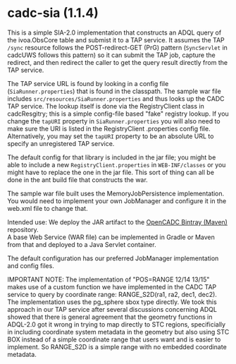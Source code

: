 # cadc-sia (1.1.4)

This is a simple SIA-2.0 implementation that constructs an ADQL query of the ivoa.ObsCore table and submist it to
a TAP service. It assumes the TAP `/sync` resource follows the POST-redirect-GET (PrG) pattern (`SyncServlet` in cadcUWS
follows this pattern) so it can submit the TAP job, capture the redirect, and then redirect the caller to get the
query result directly from the TAP service.

The TAP service URL is found by looking in a config file (`SiaRunner.properties`) that is found in the classpath. The sample
war file includes `src/resources/SiaRunner.properties` and thus looks up the CADC TAP service. The lookup itself is done
via the RegistryClient class in cadcResgitry; this is a simple config-file based "fake" registry lookup. If you change
the `tapURI` property in `SiaRunner.properties` you will also need to make sure the URI is listed in the RegistryClient
.properties config file.  Alternatively, you may set the `tapURI` property to be an absolute URL to specify an 
unregistered TAP service.

The default config for that library is included in the jar file; you might be able to 
include a new `RegistryClient.properties` in `WEB-INF/classes` or you might have to replace the one in the jar file. This sort of thing
can all be done in the ant build file that constructs the war.

The sample war file built uses the MemoryJobPersistence implementation. You would need to implement your own JobManager and
configure it in the web.xml file to change that. 

Intended use: We deploy the JAR artifact to the [OpenCADC Bintray (Maven)](https://bintray.com/opencadc/software) repository.  
A base Web Service (WAR file) can be implemented in Gradle or Maven from that and deployed to a Java Servlet container.

The default configuration has our preferred JobManager implementation and config files.


IMPORTANT NOTE: The implementation of "POS=RANGE 12/14 13/15" makes use of a custom function we have implemented in the CADC
TAP service to query by coordinate range: RANGE_S2D(ra1, ra2, dec1, dec2). The implementation uses the pg_sphere sbox type
directly. We took this approach in our TAP service after several discussions concerning ADQL showed that there is general
agreement that the geometry functions in ADQL-2.0 got it wrong in trying to map directly to STC regions, specificially
in including coordinate system metadata in the geometry but also using STC BOX instead of a simple coordinate range that 
users want and is easier to implement. So RANGE_S2D is a simple range with no embedded coordinate metadata.

